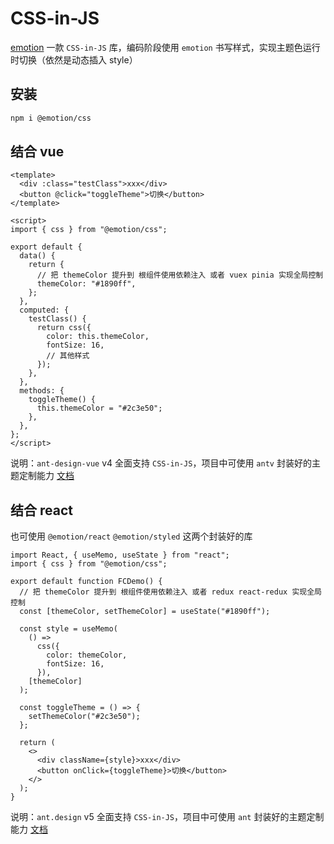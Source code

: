 # CSS-in-JS

[emotion](https://github.com/emotion-js/emotion) 一款 `CSS-in-JS` 库，编码阶段使用 `emotion` 书写样式，实现主题色运行时切换（依然是动态插入 style）

## 安装

```sh
npm i @emotion/css
```

## 结合 vue

```vue
<template>
  <div :class="testClass">xxx</div>
  <button @click="toggleTheme">切换</button>
</template>

<script>
import { css } from "@emotion/css";

export default {
  data() {
    return {
      // 把 themeColor 提升到 根组件使用依赖注入 或者 vuex pinia 实现全局控制
      themeColor: "#1890ff",
    };
  },
  computed: {
    testClass() {
      return css({
        color: this.themeColor,
        fontSize: 16,
        // 其他样式
      });
    },
  },
  methods: {
    toggleTheme() {
      this.themeColor = "#2c3e50";
    },
  },
};
</script>
```

说明：`ant-design-vue` v4 全面支持 `CSS-in-JS`，项目中可使用 `antv` 封装好的主题定制能力 [文档](https://antdv.com/docs/vue/customize-theme-cn)

## 结合 react

也可使用 `@emotion/react` `@emotion/styled` 这两个封装好的库

```tsx
import React, { useMemo, useState } from "react";
import { css } from "@emotion/css";

export default function FCDemo() {
  // 把 themeColor 提升到 根组件使用依赖注入 或者 redux react-redux 实现全局控制
  const [themeColor, setThemeColor] = useState("#1890ff");

  const style = useMemo(
    () =>
      css({
        color: themeColor,
        fontSize: 16,
      }),
    [themeColor]
  );

  const toggleTheme = () => {
    setThemeColor("#2c3e50");
  };

  return (
    <>
      <div className={style}>xxx</div>
      <button onClick={toggleTheme}>切换</button>
    </>
  );
}
```

说明：`ant.design` v5 全面支持 `CSS-in-JS`，项目中可使用 `ant` 封装好的主题定制能力 [文档](https://ant.design/docs/react/customize-theme-cn)

